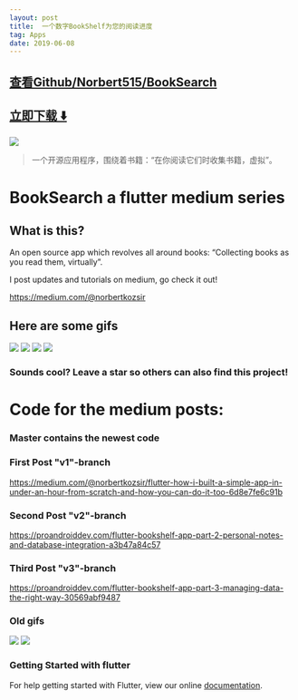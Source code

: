 ```yaml
---
layout: post
title:  一个数字BookShelf为您的阅读进度
tag: Apps
date: 2019-06-08
---
```


 

## [查看Github/Norbert515/BookSearch](http://github.com/Norbert515/BookSearch)
## [立即下载 ️⬇️ ](https://codeload.github.com/Norbert515/BookSearch/zip/master) 


 
![](https://flutterawesome.com/content/images/2018/10/BookSearch.jpg)
 
>
> 一个开源应用程序，围绕着书籍：“在你阅读它们时收集书籍，虚拟”。
>

 
# BookSearch a flutter medium series 

## What is this?
An open source app which revolves all around books: “Collecting books as you read them, virtually”.

I post updates and tutorials on medium, go check it out!

https://medium.com/@norbertkozsir 

## Here are some gifs

![](https://github.com/Norbert515/BookSearch/blob/dev/readmeAssets/fade_in_myCollection_gif.gif)
![](https://github.com/Norbert515/BookSearch/blob/dev/readmeAssets/search_gif.gif)
![](https://github.com/Norbert515/BookSearch/blob/dev/readmeAssets/unlocking_gif.gif)
![](https://github.com/Norbert515/BookSearch/blob/dev/readmeAssets/stamps.png)

### Sounds cool? Leave a star so others can also find this project!





# Code for the medium posts:

### Master contains the newest code


### First Post "v1"-branch
https://medium.com/@norbertkozsir/flutter-how-i-built-a-simple-app-in-under-an-hour-from-scratch-and-how-you-can-do-it-too-6d8e7fe6c91b

### Second Post "v2"-branch
https://proandroiddev.com/flutter-bookshelf-app-part-2-personal-notes-and-database-integration-a3b47a84c57

### Third Post "v3"-branch
https://proandroiddev.com/flutter-bookshelf-app-part-3-managing-data-the-right-way-30569abf9487



### Old gifs
![](https://github.com/Norbert515/BookSearch/blob/master/readmeAssets/first.gif)
![](https://github.com/Norbert515/BookSearch/blob/master/readmeAssets/second.gif)

### Getting Started with flutter

For help getting started with Flutter, view our online
[documentation](http://flutter.io/).

